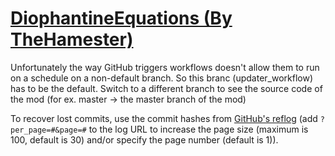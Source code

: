 # [DiophantineEquations (By TheHamester)](https://github.com/TheHamester/DiophantineEquations)

Unfortunately the way GitHub triggers workflows doesn't allow them to run on a schedule on a non-default branch. So this branc (updater_workflow) has to be the default. Switch to a different branch to see the source code of the mod (for ex. master -> the master branch of the mod)

To recover lost commits, use the commit hashes from [GitHub's reflog](https://api.github.com/repos/KtaneModules/DiophantineEquations-TheHamester/events) (add `?per_page=#&page=#` to the log URL to increase the page size (maximum is 100, default is 30) and/or specify the page number (default is 1)).
